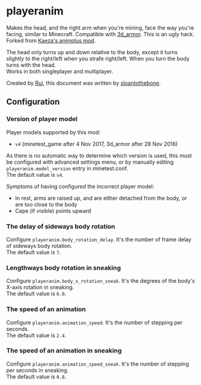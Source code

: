 # playeranim

Makes the head, and the right arm when you're mining, face the way you're facing, similar to Minecraft. Compatible with [3d_armor](https://github.com/stujones11/minetest-3d_armor). This is an ugly hack. Forked from [Kaeza's animplus mod](https://github.com/kaeza/minetest-animplus).

The head only turns up and down relative to the body, except it turns slightly to the right/left when you strafe right/left. When you turn the body turns with the head.  
Works in both singleplayer and multiplayer.

Created by [Rui](https://github.com/Rui-Minetest), this document was written by [sloantothebone](https://github.com/sloantothebone).

## Configuration

### Version of player model

Player models supported by this mod:
- `v4` (minetest_game after 4 Nov 2017, 3d_armor after 28 Nov 2016)

As there is no automatic way to determine which version is used, this must be configured with advanced settings menu, or by manually editing `playeranim.model_version` entry in minetest.conf.  
The default value is `v4`.

Symptoms of having configured the incorrect player model:
- In rest, arms are raised up, and are either detached from the body, or are too close to the body
- Cape (if visible) points upward

### The delay of sideways body rotation

Configure `playeranim.body_rotation_delay`.
It's the number of frame delay of sideways body rotation.  
The default value is `7`.

### Lengthways body rotation in sneaking

Configure `playeranim.body_x_rotation_sneak`.
It's the degrees of the body's X-axis rotation in sneaking.  
The default value is `6.0`.

### The speed of an animation

Configure `playeranim.animation_speed`.
It's the number of stepping per seconds.  
The default value is `2.4`.

### The speed of an animation in sneaking

Configure `playeranim.animation_speed_sneak`.
It's the number of stepping per seconds in sneaking.  
The default value is `0.8`.
